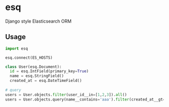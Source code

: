 # esq
Django style Elasticsearch ORM

## Usage

```python
import esq

esq.connect(ES_HOSTS)

class User(esq.Document):
  id = esq.IntField(primary_key=True)
  name = esq.StringField()
  created_at = esq.DateTimeField()
  
# query
users = User.objects.filter(user_id__in=[1,2,3]).all()
users = User.objects.query(name__contains='aaa').filter(created_at__gt=now).all()
```
